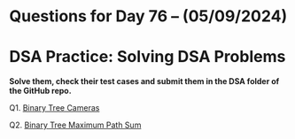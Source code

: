 # Questions for Day 76 – (05/09/2024)
# DSA Practice: Solving DSA Problems


**Solve them, check their test cases and submit them in the DSA folder of the GitHub repo.**

Q1. [Binary Tree Cameras](https://leetcode.com/problems/binary-tree-cameras/)

Q2. [Binary Tree Maximum Path Sum](https://leetcode.com/problems/binary-tree-maximum-path-sum/description/)
